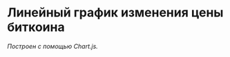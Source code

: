 # Линейный график изменения цены биткоина



<canvas id="line-chart-container" width="400" height="400"></canvas>
<script src="https://cdn.jsdelivr.net/npm/chart.js"></script>
<script>
  const ctx = document.getElementById('line-chart-container').getContext('2d');
  const myChart = new Chart(ctx, {
    type: 'line',
    data: {
      labels: ['2021', '2022', '2023', '2024', '2025'], // Годы
      datasets: [{
        label: 'Цена биткоина ($)', // Название графика
        data: [69000, 20000, 35000, 73000, 95000], // Цены биткоина
        borderColor: 'rgb(73, 45, 235)', // Цвет линии
        backgroundColor: 'rgba(75, 192, 192, 0.2)', // Фон под линией
        borderWidth: 1 // Толщина линии
      }]
    },
    options: {
      responsive: true, // Адаптивность
      scales: {
        y: {
          beginAtZero: false // Ось Y не начинается с нуля
        }
      }
    }
  });
</script>

_Построен с помощью Chart.js._